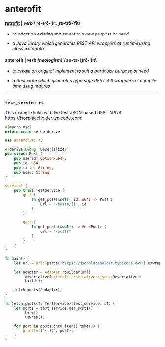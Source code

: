 # anterofit

#### [retrofit](https://square.github.io/retrofit) | *verb*  \ˈre-trō-ˌfit, ˌre-trō-ˈfit\

* *to adapt an existing implement to a new purpose or need*

* *a Java library which generates REST API wrappers at runtime using class metadata* 

#### anterofit | *verb (neologism)* \ˈan-tə-(ˌ)rō-ˌfit\

* *to create an original implement to suit a particular purpose or need*

* *a Rust crate which generates type-safe REST API wrappers at compile time using macros*

---

### `test_service.rs`

This example links with the test JSON-based REST API at https://jsonplaceholder.typicode.com:

```rust 
#[macro_use]
extern crate serde_derive;

use anterofit::*;

#[derive(Debug, Deserialize)]
pub struct Post {
    pub userid: Option<u64>,
    pub id: u64,
    pub title: String,
    pub body: String
}

service! {
    pub trait TestService {
        get! {
            fn get_post(&self, id: u64) -> Post {
                url = "/posts/{}", id
            }
        }

        get! {
            fn get_posts(&self) -> Vec<Post> {
                url = "/posts"
            }
        }
    }
}

fn main() {
    let url = Url::parse("https://jsonplaceholder.typicode.com").unwrap();

    let adapter = Adapter::builder(url)
        .deserialize(anterofit::serialize::json::Deserializer)
        .build();

    fetch_posts(&adapter);
}

fn fetch_posts<T: TestService>(test_service: &T) {
    let posts = test_service.get_posts()
        .here()
        .unwrap();

    for post in posts.into_iter().take(3) {
        println!("{:?}", post);
    }
}
```
